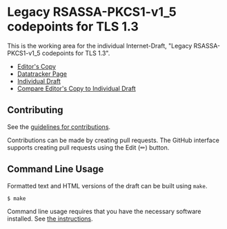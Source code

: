 # Legacy RSASSA-PKCS1-v1_5 codepoints for TLS 1.3

This is the working area for the individual Internet-Draft, "Legacy RSASSA-PKCS1-v1_5 codepoints for TLS 1.3".

* [Editor's Copy](https://davidben.github.io/tls13-pkcs1/#go.draft-davidben-tls13-pkcs1.html)
* [Datatracker Page](https://datatracker.ietf.org/doc/draft-davidben-tls13-pkcs1)
* [Individual Draft](https://datatracker.ietf.org/doc/html/draft-davidben-tls13-pkcs1)
* [Compare Editor's Copy to Individual Draft](https://davidben.github.io/tls13-pkcs1/#go.draft-davidben-tls13-pkcs1.diff)


## Contributing

See the
[guidelines for contributions](https://github.com/davidben/tls13-pkcs1/blob/main/CONTRIBUTING.md).

Contributions can be made by creating pull requests.
The GitHub interface supports creating pull requests using the Edit (✏) button.


## Command Line Usage

Formatted text and HTML versions of the draft can be built using `make`.

```sh
$ make
```

Command line usage requires that you have the necessary software installed.  See
[the instructions](https://github.com/martinthomson/i-d-template/blob/main/doc/SETUP.md).

